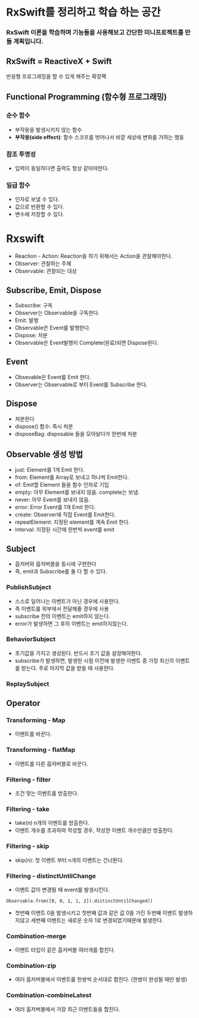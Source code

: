 # RxSwift를 정리하고 학습 하는 공간

### RxSwift 이론을 학습하며 기능들을 사용해보고 간단한 미니프로젝트를 만들 계획입니다.

## RxSwift = ReactiveX + Swift
반응형 프로그래밍을 할 수 있게 해주는 확장팩


## Functional Programming (함수형 프로그래밍)

### 순수 함수
- 부작용을 발생시키지 않는 함수
- **부작용(side effect)**: 함수 스코프를 벗어나서 바깥 세상에 변화를 가하는 행동
 
### 참조 투명성

- 입력이 동일하다면 출력도 항상 같아야한다.

### 일급 함수
- 인자로 보낼 수 있다.
- 값으로 반환할 수 있다.
- 변수에 저장할 수 있다.
# Rxswift

- Reaction - Action: Reaction을 하기 위해서는 Action을 관찰해야한다.
- Observer: 관찰하는 주체
- Observable: 관찰되는 대상

## Subscribe, Emit, Dispose

- Subscribe: 구독
 - Observer는 Observable을 구독한다.
- Emit: 발행
 - Observable은 Event를 발행한다.
- Dispose: 처분
 - Observable은 Event발행이 Complete(완료)되면 Dispose된다.

## Event

- Obsevable은 Event를 Emit 한다.
- Observer는 Observable로 부터 Event를 Subscribe 한다.

## Dispose

- 처분한다
- dispose() 함수: 즉시 처분
- disposeBag: disposable 들을 모아놨다가 한번에 처분

## Observable 생성 방법

- just: Element를 1개 Emit 한다.
- from: Element를 Array로 보내고 하나씩 Emit한다.
- of: Emit할 Element 들을 함수 인자로 기입
- empty: 아무 Element를 보내지 않음. complete는 보냄.
- never: 아무 Event를 보내지 않음.
- error: Error Event를 1개 Emit 한다.
- create: Observer에 직접 Event를 Emit한다.
- repeatElement: 지정된 element를 계속 Emit 한다.
- interval: 지정된 시간에 한번씩 event를 emit

## Subject
- 옵저버와 옵저버블을 동시에 구현한다
- 즉, emit과 Subscribe를 둘 다 할 수 있다.

### PublishSubject
- 스스로 일어나는 이벤트가 아닌 경우에 사용한다.
 - 즉 이벤트를 외부에서 전달해줄 경우에 사용 
- subscribe 전의 이벤트는 emit하지 않는다.
- error가 발생하면 그 후의 이벤트는 emit하지않는다.

### BehaviorSubject
- 초기값을 가지고 생성된다. 반드시 초기 값을 설정해야한다.
- subscribe가 발생하면, 발생한 시점 이전에 발생한 이벤트 중 가장 최신의 이벤트를 받는다. 주로 마지막 값을 받을 때 사용한다.

### ReplaySubject

## Operator

### Transforming - Map
- 이벤트를 바꾼다.

### Transforming - flatMap
- 이벤트를 다른 옵저버블로 바꾼다.

### Filtering - filter
- 조건 맞는 이벤트를 방출한다.

### Filtering - take
- take(n) n개의 이벤트를 방출한다.
- 이벤트 개수를 초과하여 작성할 경우, 작성한 이벤트 개수만큼만 방출한다.

### Filtering - skip
- skip(n): 첫 이벤트 부터 n개의 이벤트는 건너뛴다.


### Filtering - distinctUntilChange
- 이벤트 값이 변경될 때 event를 발생시킨다.

```
Observable.from([0, 0, 1, 1, 2]).distinctUntilChanged()
```

- 첫번째 이벤트 0을 발생시키고 첫번째 값과 같은 값 0을 가진 두번째 이벤트 발생하지않고 세번째 이벤트는 새로운 숫자 1로 변경되었기때문에 발생한다.

### Combination-merge
- 이벤트 타입이 같은 옵저버블 여러개를 합친다.

### Combination-zip
- 여러 옵저버블에서 이벤트를 한쌍씩 순서대로 합친다. (한쌍이 완성될 때만 발생)

### Combination-combineLatest
- 여러 옵저버블에서 가장 최근 이벤트들을 합친다.


